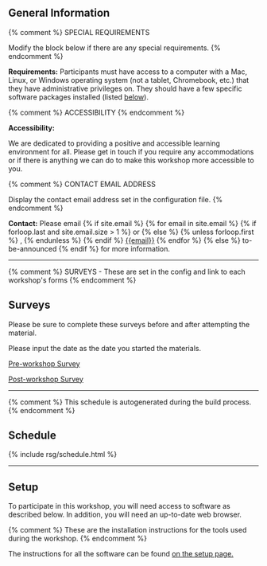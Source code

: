 
<p>
  <h2 id="general">General Information</h2>
</p>

{% comment %}
SPECIAL REQUIREMENTS

Modify the block below if there are any special requirements.
{% endcomment %}
<p id="requirements">
  <strong>Requirements:</strong>
    Participants must have access to a computer with a
    Mac, Linux, or Windows operating system (not a tablet, Chromebook, etc.) that they have administrative privileges on.
  They should have a few specific software packages installed (listed <a href="#setup">below</a>).
</p>

{% comment %}
ACCESSIBILITY
{% endcomment %}
<p id="accessibility">
  <strong>Accessibility:</strong>
<p>
  We are dedicated to providing a positive and accessible learning environment for all. Please
  get in touch if you require any accommodations or if there is
  anything we can do to make this workshop more accessible to you.
</p>

{% comment %}
CONTACT EMAIL ADDRESS

Display the contact email address set in the configuration file.
{% endcomment %}
<p id="contact">
  <strong>Contact:</strong>
  Please email
  {% if site.email %}
  {% for email in site.email %}
  {% if forloop.last and site.email.size > 1 %}
  or
  {% else %}
  {% unless forloop.first %}
  ,
  {% endunless %}
  {% endif %}
  <a href='mailto:{{email}}'>{{email}}</a>
  {% endfor %}
  {% else %}
  to-be-announced
  {% endif %}
  for more information.
</p>


<hr/>


{% comment %}
SURVEYS - These are set in the config and link to each workshop's forms
{% endcomment %}
<h2 id="surveys">Surveys</h2>
<p>Please be sure to complete these surveys before and after attempting the material.</p>

<p>Please input the date as the date you started the materials.</p>
<p><a href="https://docs.google.com/forms/d/e/1FAIpQLSfgF9GMFdzwf5d_ghu3YSTNL6Jv0P87XQ8JmrdETWIzc2f34A/viewform?usp=pp_url&entry.80500075={{ site.form_title }}">Pre-workshop Survey</a></p>
<p><a href="https://docs.google.com/forms/d/e/1FAIpQLSc5pr3v8E3wvigB1G7vUKv6i1_7sueuxvaltVv-7jEPev9EYg/viewform?usp=pp_url&entry.1699610390={{ site.form_title }}">Post-workshop Survey</a></p>

<hr/>

{% comment %}
This schedule is autogenerated during the build process.
{% endcomment %}


<h2 id="schedule">Schedule</h2>
{% include rsg/schedule.html %}
<hr/>


<h2 id="setup">Setup</h2>

<p>
  To participate in this workshop,
  you will need access to software as described below.
  In addition, you will need an up-to-date web browser.
</p>

{% comment %}
These are the installation instructions for the tools used
during the workshop.
{% endcomment %}
<p>
The instructions for all the software can be found <a href = "./setup"> on the setup page.</a>
</p>
